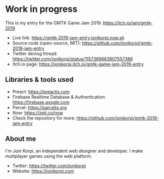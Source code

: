 # Work in progress
This is my entry for the GMTK Game Jam 2019. https://itch.io/jam/gmtk-2019

- Live link: https://gmtk-2019-jam-entry.jonikorpi.now.sh
- Source code (open-source, MIT): https://github.com/jonikorpi/gmtk-2019-jam-entry
- Twitter devlog thread: https://twitter.com/jonikorpi/status/1157366663907557386
- Itch.io page: https://jonikorpi.itch.io/gmtk-game-jam-2019-entry

## Libraries & tools used
- Preact: https://preactjs.com
- Firebase Realtime Database & Authentication: https://firebase.google.com
- Parcel: https://parceljs.org
- Now: https://zeit.co/now
- Check the repository for more: https://github.com/jonikorpi/gmtk-2019-jam-entry

## About me
I'm Joni Korpi, an independent web designer and developer. I make multiplayer games using the web platform.

- Twitter: https://twitter.com/jonikorpi
- Website: https://jonikorpi.com